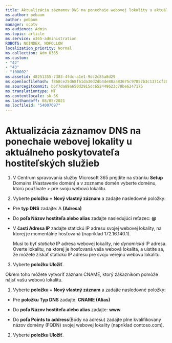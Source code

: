 ```yaml
---
title: Aktualizácia záznamov DNS na ponechaie webovej lokality u aktuálneho poskytovateľa hostiteľských služieb
ms.author: pebaum
author: pebaum
manager: scotv
ms.audience: Admin
ms.topic: article
ms.service: o365-administration
ROBOTS: NOINDEX, NOFOLLOW
localization_priority: Normal
ms.collection: Adm_O365
ms.custom:
- "42"
- "43"
- "100002"
ms.assetid: 48251355-7383-4fdc-a1e1-9dc2c85a8d29
ms.openlocfilehash: f868ce25d68f61da30d2db4de88aa83675c97857b3c1371cf2039e0b03895a64
ms.sourcegitcommit: b5f7da89a650d2915dc652449623c78be6247175
ms.translationtype: MT
ms.contentlocale: sk-SK
ms.lasthandoff: 08/05/2021
ms.locfileid: "54007697"
---
```

# <a name="update-dns-records-to-keep-your-website-with-your-current-hosting-provider"></a>Aktualizácia záznamov DNS na ponechaie webovej lokality u aktuálneho poskytovateľa hostiteľských služieb

1. V Centrum spravovania služby Microsoft 365 prejdite na stránku **Setup** Domains (Nastavenie domén) a v zozname domén vyberte doménu, ktorú používate  >  [](https://admin.microsoft.com/Adminportal#/Domains) pre svoju webovú lokalitu.

2. Vyberte **položku + Nový vlastný záznam** a zadajte nasledovné položky:

  - Pre **typ DNS** zadajte: A **(Adresa)**

  - Do **poľa Názov hostiteľa alebo alias** zadajte nasledujúci reťazec: **@**

  - V **časti Adresa IP** zadajte statickú IP adresu svojej webovej lokality, na ktorej je momentálne hosťovaná (napríklad 172.16.140.1).

    Musí to byť  *statická*  IP adresa webovej lokality, nie  *dynamická*  IP adresa. Overte lokalitu, na ktorej je hosťovaná vaša webová lokalita, a uistite sa, že môžete získať statickú IP adresu pre svoju verejnú webovú lokalitu.

3. Vyberte **položku Uložiť**.

Okrem toho môžete vytvoriť záznam CNAME, ktorý zákazníkom pomôže nájsť vašu webovú lokalitu.
  
1. Vyberte **položku + Nový vlastný záznam** a zadajte nasledovné položky:

  - Pre **položku Typ DNS** zadajte: **CNAME (Alias)**

  - Do **poľa Názov hostiteľa alebo alias** zadajte: **www**

  - Do **poľa Points to address**(Body na adresu) zadajte plne kvalifikovaný názov domény (FQDN) svojej webovej lokality (napríklad contoso.com).

2. Vyberte **položku Uložiť**.
